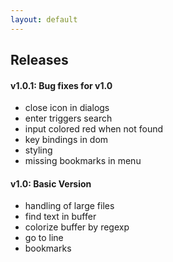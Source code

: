 ```yaml
---
layout: default
---
```


## Releases


#### v1.0.1: Bug fixes for v1.0

* close icon in dialogs
* enter triggers search
* input colored red when not found
* key bindings in dom
* styling
* missing bookmarks in menu


#### v1.0: Basic Version

* handling of large files
* find text in buffer
* colorize buffer by regexp
* go to line
* bookmarks
